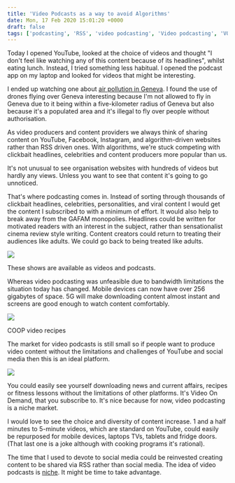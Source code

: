```yaml
---
title: 'Video Podcasts as a way to avoid Algorithms'
date: Mon, 17 Feb 2020 15:01:20 +0000
draft: false
tags: ['podcasting', 'RSS', 'video podcasting', 'Video podcasting', 'VOD']
---
```


Today I opened YouTube, looked at the choice of videos and thought "I don't feel like watching any of this content because of its headlines", whilst eating lunch. Instead, I tried something less habitual. I opened the podcast app on my laptop and looked for videos that might be interesting.

I ended up watching one about [air pollution in Geneva](https://podcasts.apple.com/ch/podcast/voitures-%C3%A0-quand-la-fin-de-lenfumage-16-01-2020/id279783469?i=1000462810429&l=en). I found the use of drones flying over Geneva interesting because I'm not allowed to fly in Geneva due to it being within a five-kilometer radius of Geneva but also because it's a populated area and it's illegal to fly over people without authorisation.

As video producers and content providers we always think of sharing content on YouTube, Facebook, Instagram, and algorithm-driven websites rather than RSS driven ones. With algorithms, we're stuck competing with clickbait headlines, celebrities and content producers more popular than us.

It's not unusual to see organisation websites with hundreds of videos but hardly any views. Unless you want to see that content it's going to go unnoticed.

That's where podcasting comes in. Instead of sorting through thousands of clickbait headlines, celebrities, personalities, and viral content I would get the content I subscribed to with a minimum of effort. It would also help to break away from the GAFAM monopolies. Headlines could be written for motivated readers with an interest in the subject, rather than sensationalist cinema review style writing. Content creators could return to treating their audiences like adults. We could go back to being treated like adults.

![](https://i1.wp.com/www.main-vision.com/richard/blog/wp-content/uploads/2020/02/Screenshot-2020-02-17-at-15.40.12.png?fit=1024%2C248&ssl=1)

These shows are available as videos and podcasts.

Whereas video podcasting was unfeasible due to bandwidth limitations the situation today has changed. Mobile devices can now have over 256 gigabytes of space. 5G will make downloading content almost instant and screens are good enough to watch content comfortably.

![](https://i2.wp.com/www.main-vision.com/richard/blog/wp-content/uploads/2020/02/Screenshot-2020-02-17-at-15.44.56.png?fit=1024%2C840&ssl=1)

COOP video recipes

The market for video podcasts is still small so if people want to produce video content without the limitations and challenges of YouTube and social media then this is an ideal platform.

![](https://i2.wp.com/www.main-vision.com/richard/blog/wp-content/uploads/2020/02/Screenshot-2020-02-17-at-15.47.27.png?fit=1024%2C896&ssl=1)

You could easily see yourself downloading news and current affairs, recipes or fitness lessons without the limitations of other platforms. It's Video On Demand, that you subscribe to. It's nice because for now, video podcasting is a niche market.

I would love to see the choice and diversity of content increase. 1 and a half minutes to 5-minute videos, which are standard on YouTube, could easily be repurposed for mobile devices, laptops TVs, tablets and fridge doors. (That last one is a joke although with cooking programs it's rational).

The time that I used to devote to social media could be reinvested creating content to be shared via RSS rather than social media. The idea of video podcasts is [niche](https://www.linkedin.com/learning/topics/podcasting?entityType=COURSE). It might be time to take advantage.
